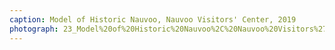 ```yaml
---
caption: Model of Historic Nauvoo, Nauvoo Visitors' Center, 2019
photograph: 23_Model%20of%20Historic%20Nauvoo%2C%20Nauvoo%20Visitors%27%20Center%2C%202019.jpg
---
```

